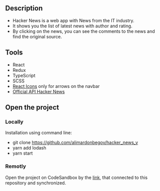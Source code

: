 ## Description
- Hacker News is a web app with News from the IT industry.
- It shows you the list of latest news with author and rating. 
- By clicking on the news, you can see the comments to the news and find the original source. 

## Tools
- React
- Redux
- TypeScript
- SCSS
- [React Icons](https://react-icons.github.io/react-icons/) only for arrows on the navbar
- [Official API Hacker News](https://github.com/HackerNews/API)


## Open the project
### Locally
Installation using command line:
- git clone https://github.com/alimardonbegov/hacker_news_y
- yarn add lodash
- yarn start

### Remotly
Open the project on CodeSandbox by the [link](https://93rtqd-3000.preview.csb.app/), that connected to this repository and synchronized.
